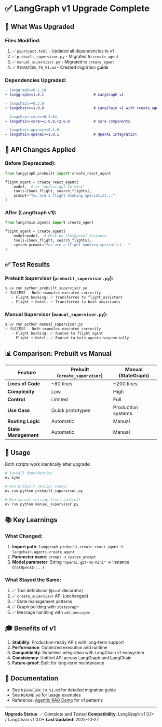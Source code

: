 # ✅ LangGraph v1 Upgrade Complete

## 🎯 What Was Upgraded

### Files Modified:
1. ✅ `pyproject.toml` - Updated all dependencies to v1
2. ✅ `prebuilt_supervisor.py` - Migrated to `create_agent`
3. ✅ `manual_supervisor.py` - Migrated to `create_agent`
4. ✅ `MIGRATION_TO_V1.md` - Created migration guide

### Dependencies Upgraded:
```diff
- langgraph>=0.2.58
+ langgraph>=1.0.1                       # LangGraph v1

- langchain>=0.3.0
+ langchain>=1.0.0                       # LangChain v1 with create_agent

- langchain-core>=0.3.64
+ langchain-core>=1.0.0,<2.0.0           # Core components

- langchain-openai>=0.3.0
+ langchain-openai>=1.0.1                # OpenAI integration
```

## 🔄 API Changes Applied

### Before (Deprecated):
```python
from langgraph.prebuilt import create_react_agent

flight_agent = create_react_agent(
    model,  # or "openai:gpt-4o-mini"
    tools=[book_flight, search_flights],
    prompt="You are a flight booking specialist..."
)
```

### After (LangGraph v1):
```python
from langchain.agents import create_agent

flight_agent = create_agent(
    model=model,  # Must be ChatOpenAI instance
    tools=[book_flight, search_flights],
    system_prompt="You are a flight booking specialist..."
)
```

## ✅ Test Results

### Prebuilt Supervisor (`prebuilt_supervisor.py`):
```bash
$ uv run python prebuilt_supervisor.py
✅ SUCCESS - Both examples executed correctly
   - Flight booking: ✅ Transferred to flight_assistant
   - Flight + Hotel: ✅ Transferred to both assistants
```

### Manual Supervisor (`manual_supervisor.py`):
```bash
$ uv run python manual_supervisor.py
✅ SUCCESS - Both examples executed correctly
   - Flight booking: ✅ Routed to flight agent
   - Flight + Hotel: ✅ Routed to both agents sequentially
```

## 📊 Comparison: Prebuilt vs Manual

| Feature | Prebuilt (`create_supervisor`) | Manual (StateGraph) |
|---------|-------------------------------|---------------------|
| **Lines of Code** | ~80 lines | ~200 lines |
| **Complexity** | Low | High |
| **Control** | Limited | Full |
| **Use Case** | Quick prototypes | Production systems |
| **Routing Logic** | Automatic | Manual |
| **State Management** | Automatic | Manual |

## 🚀 Usage

Both scripts work identically after upgrade:

```bash
# Install dependencies
uv sync

# Run prebuilt version (easy)
uv run python prebuilt_supervisor.py

# Run manual version (full control)
uv run python manual_supervisor.py
```

## 📚 Key Learnings

### What Changed:
1. **Import path**: `langgraph.prebuilt.create_react_agent` → `langchain.agents.create_agent`
2. **Parameter name**: `prompt` → `system_prompt`
3. **Model parameter**: String `"openai:gpt-4o-mini"` → Instance `ChatOpenAI(...)`

### What Stayed the Same:
1. ✅ Tool definitions (`@tool` decorator)
2. ✅ `create_supervisor` API (unchanged)
3. ✅ State management patterns
4. ✅ Graph building with `StateGraph`
5. ✅ Message handling with `add_messages`

## 🎓 Benefits of v1

1. **Stability**: Production-ready APIs with long-term support
2. **Performance**: Optimized execution and runtime
3. **Compatibility**: Seamless integration with LangChain v1 ecosystem
4. **Consistency**: Unified API across LangGraph and LangChain
5. **Future-proof**: Built for long-term maintenance

## 📖 Documentation

- See `MIGRATION_TO_V1.md` for detailed migration guide
- See `README.md` for usage examples
- Reference: [Agentic RAG Demo](/Users/samisabir-idrissi/dev/langgraph/supervisor-examples/agentic-rag-simple-demo) for v1 patterns

---

**Upgrade Status**: ✅ Complete and Tested
**Compatibility**: LangGraph v1.0.1+ / LangChain v1.0.0+
**Last Updated**: 2025-10-27
